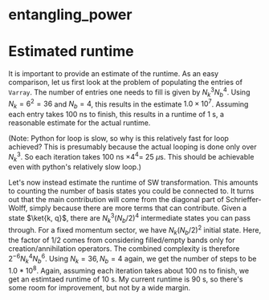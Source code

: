 # entangling_power

# Estimated runtime

It is important to provide an estimate of the runtime. As an easy comparison, let us first look at the problem of populating the entries of `Varray`. The number of entries one needs to fill is given by $N_k^3 N_b^4$. Using $N_k=6^2 = 36$ and $N_b=4$, this results in the estimate $1.0 \times 10^7$. Assuming each entry takes 100 ns to finish, this results in a runtime of 1 s, a reasonable estimate for the actual runtime.

(Note: Python for loop is slow, so why is this relatively fast for loop achieved? This is presumably because the actual looping is done only over $N_k^3$. So each iteration takes 100 ns $\times 4^4 =$ 25 $\mu$s. This should be achievable even with python's relatively slow loop.)

Let's now instead estimate the runtime of SW transformation. This amounts to counting the number of basis states you could be connected to. It turns out that the main contribution will come from the diagonal part of Schrieffer-Wolff, simply because there are more terms that can contribute. Given a state $\ket{k, q}$, there are $N_k^3 (N_b/2)^4$ intermediate states you can pass through. For a fixed momentum sector, we have $N_k (N_b/2)^2$ initial state. Here, the factor of 1/2 comes from considering filled/empty bands only for creation/annihilation operators. The combined complexity is therefore $2^{-6} N_k^4 N_b^6$. Using $N_k = 36, N_b=4$ again, we get the number of steps to be  $1.0 * 10^8$. Again, assuming each iteration takes about 100 ns to finish, we get an estimtaed runtime of 10 s. My current runtime is 90 s, so there's some room for improvement, but not by a wide margin.